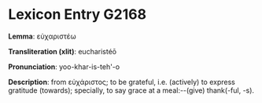 # Lexicon Entry G2168

**Lemma**: εὐχαριστέω

**Transliteration (xlit)**: eucharistéō

**Pronunciation**: yoo-khar-is-teh'-o

**Description**:
from εὐχάριστος; to be grateful, i.e. (actively) to express gratitude (towards); specially, to say grace at a meal:--(give) thank(-ful, -s).
